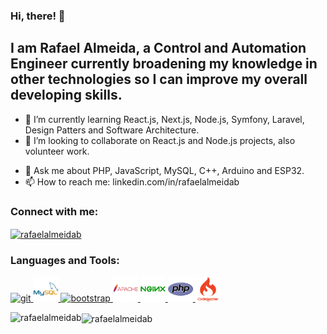### Hi, there! 👋

<!--
**rafaelalmeidab/rafaelalmeidab** is a ✨ _special_ ✨ repository because its `README.md` (this file) appears on your GitHub profile.

Here are some ideas to get you started:

- 🔭 I’m currently working on ...
- 🌱 I’m currently learning ...
- 👯 I’m looking to collaborate on ...
- 🤔 I’m looking for help with ...
- 💬 Ask me about ...
- 📫 How to reach me: ...
- 😄 Pronouns: ...
- ⚡ Fun fact: ...

-->
<h2>I am Rafael Almeida, a Control and Automation Engineer currently broadening my knowledge in other technologies so I can improve my overall developing skills.</h2>


<!--- 🔭 I’m currently working on PHP, Symfony, Oracle and JavaScript.-->
- 🌱 I’m currently learning React.js, Next.js, Node.js, Symfony, Laravel, Design Patters and Software Architecture.
- 👯 I’m looking to collaborate on React.js and Node.js projects, also volunteer work.
<!--- 🤔 I’m looking for help to become a millionaire and a digital worker before the 30s.-->
- 💬 Ask me about PHP, JavaScript, MySQL, C++, Arduino and ESP32.
- 📫 How to reach me: linkedin.com/in/rafaelalmeidab
<!-- - 😄 Pronouns: ... -->
<!-- - ⚡ Fun fact: ... -->


<h3 align="left">Connect with me:</h3>
<p align="left">
<a href="https://www.linkedin.com/in/rafaelalmeidab" target="blank"><img align="center" src="https://raw.githubusercontent.com/rahuldkjain/github-profile-readme-generator/master/src/images/icons/Social/linked-in-alt.svg" alt="rafaelalmeidab" height="30" width="40" /></a>
</p>
  
<h3 align="left">Languages and Tools:</h3>
<p align="left"> 
	<!-- <a href="https://www.figma.com/" target="_blank" rel="noreferrer">
		<img src="https://www.vectorlogo.zone/logos/figma/figma-icon.svg" alt="figma" width="40" height="40" />
	</a> 
	<a href="https://firebase.google.com/" target="_blank" rel="noreferrer">
		<img src="https://www.vectorlogo.zone/logos/firebase/firebase-icon.svg" alt="firebase" width="40" height="40" />
	</a>  -->
	<a href="https://git-scm.com/" target="_blank" rel="noreferrer">
		<img src="https://www.vectorlogo.zone/logos/git-scm/git-scm-icon.svg" alt="git" width="40" height="40" /> 
	</a>
	<!-- <a href="https://heroku.com" target="_blank" rel="noreferrer">
		<img src="https://www.vectorlogo.zone/logos/heroku/heroku-icon.svg" alt="heroku" width="40" height="40" /> 
	</a> -->
	<a href="https://www.mysql.com/" target="_blank" rel="noreferrer">
		<img src="https://raw.githubusercontent.com/devicons/devicon/master/icons/mysql/mysql-original-wordmark.svg" alt="mysql" width="40" height="40" /> 
	</a>
	<!-- <a href="https://www.postgresql.org" target="_blank" rel="noreferrer"> 
		<img src="https://raw.githubusercontent.com/devicons/devicon/master/icons/postgresql/postgresql-original-wordmark.svg" alt="postgresql" width="40" height="40" /> 
	</a> -->
	<!-- <a href="https://postman.com" target="_blank" rel="noreferrer"> 
		<img src="https://www.vectorlogo.zone/logos/getpostman/getpostman-icon.svg" alt="postman" width="40" height="40" /> 
	</a> -->
	<a href="https://getbootstrap.com/" target="_blank" rel="noreferrer">
		<img src="https://raw.githubusercontent.com/jmnote/z-icons/master/svg/bootstrap.svg" alt="bootstrap" width="40" height="40" /> 
	</a>
	<!-- <a href="https://www.ecma-international.org/" target="_blank" rel="noreferrer">
		<img src="https://raw.githubusercontent.com/jmnote/z-icons/master/svg/javascript.svg" alt="javascript" width="40" height="40" /> 
	</a> -->
	<a href="https://www.apache.org/" target="_blank" rel="noreferrer"> 
		<img src="https://raw.githubusercontent.com/devicons/devicon/master/icons/apache/apache-original-wordmark.svg" alt="apache" width="40" height="40" /> 
	</a>
  <a href="https://www.nginx.com/" target="_blank" rel="noreferrer"> 
		<img src="https://raw.githubusercontent.com/devicons/devicon/master/icons/nginx/nginx-original.svg" alt="nginx" width="40" height="40" /> 
	</a>
  <a href="https://www.php.net/" target="_blank" rel="noreferrer"> 
		<img src="https://raw.githubusercontent.com/devicons/devicon/master/icons/php/php-original.svg" alt="PHP" width="40" height="40" /> 
	</a>
  <a href="https://codeigniter.com/" target="_blank" rel="noreferrer"> 
		<img src="https://raw.githubusercontent.com/devicons/devicon/master/icons/codeigniter/codeigniter-plain-wordmark.svg" alt="CodeIgniter" width="40" height="40" /> 
	</a>
  <!-- <a href="https://cakephp.org/" target="_blank" rel="noreferrer"> 
		<img src="https://raw.githubusercontent.com/devicons/devicon/master/icons/cakephp/cakephp-original.svg" alt="cakePHP" width="40" height="40" /> 
	</a> -->
</p>

<img align="left" src="https://github-readme-stats.vercel.app/api/top-langs?username=rafaelalmeidab&show_icons=true&locale=en&layout=compact&theme=tokyonight" alt="rafaelalmeidab" />
<img align="center" height="165" src="https://github-readme-stats.vercel.app/api?username=rafaelalmeidab&show_icons=true&locale=en&theme=tokyonight" alt="rafaelalmeidab" />
